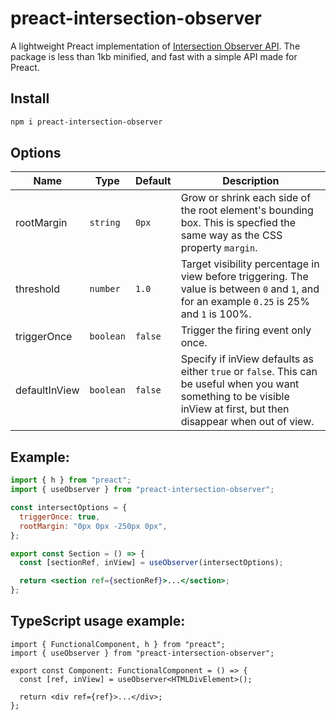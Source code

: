 # preact-intersection-observer

A lightweight Preact implementation of [Intersection Observer API](https://developer.mozilla.org/en-US/docs/Web/API/Intersection_Observer_API).
The package is less than 1kb minified, and fast with a simple API made for Preact.

## Install

```bash
npm i preact-intersection-observer
```

## Options

| Name          | Type      | Default | Description                                                                                                                                                            |
| ------------- | --------- | ------- | ---------------------------------------------------------------------------------------------------------------------------------------------------------------------- |
| rootMargin    | `string`  | `0px`   | Grow or shrink each side of the root element's bounding box. This is specfied the same way as the CSS property `margin`.                                               |
| threshold     | `number`  | `1.0`   | Target visibility percentage in view before triggering. The value is between `0` and `1`, and for an example `0.25` is 25% and `1` is 100%.                            |
| triggerOnce   | `boolean` | `false` | Trigger the firing event only once.                                                                                                                                    |
| defaultInView | `boolean` | `false` | Specify if inView defaults as either `true` or `false`. This can be useful when you want something to be visible inView at first, but then disappear when out of view. |

## Example:

```jsx
import { h } from "preact";
import { useObserver } from "preact-intersection-observer";

const intersectOptions = {
  triggerOnce: true,
  rootMargin: "0px 0px -250px 0px",
};

export const Section = () => {
  const [sectionRef, inView] = useObserver(intersectOptions);

  return <section ref={sectionRef}>...</section>;
};
```

## TypeScript usage example:

```tsx
import { FunctionalComponent, h } from "preact";
import { useObserver } from "preact-intersection-observer";

export const Component: FunctionalComponent = () => {
  const [ref, inView] = useObserver<HTMLDivElement>();

  return <div ref={ref}>...</div>;
};
```
